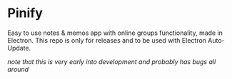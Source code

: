 # Pinify
Easy to use notes & memos app with online groups functionality, made in Electron.
This repo is only for releases and to be used with Electron Auto-Update.

*note that this is very early into development and probably has bugs all around*

